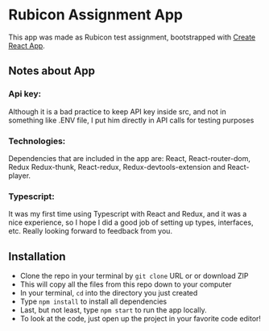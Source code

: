 # Rubicon Assignment App

This app was made as Rubicon test assignment, bootstrapped with [Create React App](https://github.com/facebook/create-react-app).

## Notes about App
 ### Api key: 
 Although  it is a bad practice to keep API key inside src, and not in something like .ENV file, I put him directly in API calls for testing purposes
 ### Technologies:
 Dependencies that are included in the app are: React, React-router-dom, Redux Redux-thunk, React-redux, Redux-devtools-extension and React-player.
 ### Typescript:
 It was my first time using Typescript with React and Redux, and it was a nice experience, so I hope I did a good job of setting up types, interfaces, etc. Really looking         forward to feedback from you.

## Installation

* Clone the repo in your terminal by ```git clone``` URL or or download ZIP
* This will copy all the files from this repo down to your computer
* In your terminal, ```cd``` into the directory you just created
* Type ```npm install``` to install all dependencies
* Last, but not least, type ```npm start``` to run the app locally.
* To look at the code, just open up the project in your favorite code editor!
